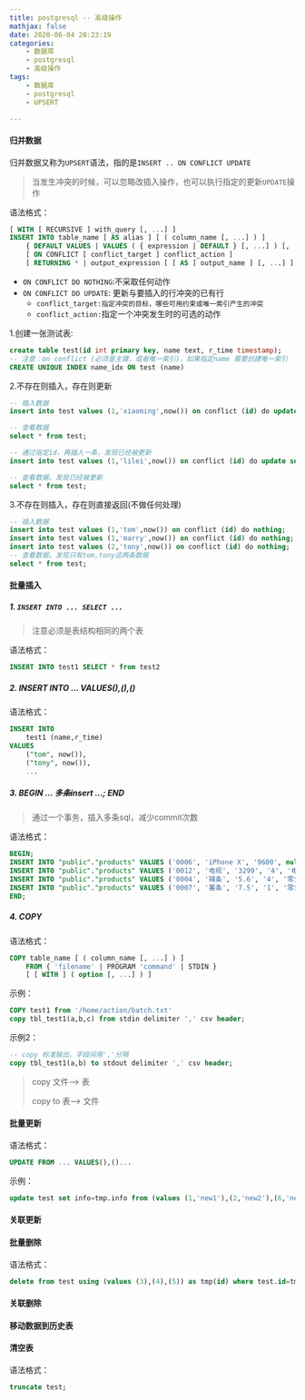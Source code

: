 ```yaml
---
title: postgresql -- 高级操作
mathjax: false
date: 2020-06-04 20:23:19
categories:
    - 数据库
    - postgresql
    - 高级操作
tags:
    - 数据库
    - postgresql
    - UPSERT

---
```


#### 归并数据

归并数据又称为`UPSERT`语法，指的是`INSERT .. ON CONFLICT UPDATE`

> 当发生冲突的时候，可以忽略改插入操作，也可以执行指定的更新`UPDATE`操作

语法格式：

```sql
[ WITH [ RECURSIVE ] with_query [, ...] ]  
INSERT INTO table_name [ AS alias ] [ ( column_name [, ...] ) ]  
    { DEFAULT VALUES | VALUES ( { expression | DEFAULT } [, ...] ) [, ...] | query }  
    [ ON CONFLICT [ conflict_target ] conflict_action ]  
    [ RETURNING * | output_expression [ [ AS ] output_name ] [, ...] ]  
```

* `ON CONFLICT DO NOTHING`:不采取任何动作
* `ON CONFLICT DO UPDATE`: 更新与要插入的行冲突的已有行
  * `conflict_target:指定冲突的目标，哪些可用约束或唯一索引产生的冲突`
  * `conflict_action:`指定一个冲突发生时的可选的动作

1.创建一张测试表:

```sql
create table test(id int primary key, name text, r_time timestamp);  
-- 注意：on conflict (必须是主键，或者唯一索引)，如果指定name 需要创建唯一索引
CREATE UNIQUE INDEX name_idx ON test (name)

```

2.不存在则插入，存在则更新

```sql
-- 插入数据
insert into test values (1,'xiaoming',now()) on conflict (id) do update set name=excluded.name,r_time=excluded.r_time; 

-- 查看数据
select * from test;

-- 通过指定id，再插入一条，发现已经被更新
insert into test values (1,'lilei',now()) on conflict (id) do update set name=excluded.name,r_time=excluded.r_time;

-- 查看数据，发现已经被更新
select * from test;
```

3.不存在则插入，存在则直接返回(不做任何处理)

```sql
-- 插入数据
insert into test values (1,'tom',now()) on conflict (id) do nothing;
insert into test values (1,'marry',now()) on conflict (id) do nothing;
insert into test values (2,'tony',now()) on conflict (id) do nothing;
-- 查看数据，发现只有tom,tony这两条数据
select * from test;
```

#### 批量插入

##### 1. `INSERT INTO ... SELECT ...`

> 注意必须是表结构相同的两个表

语法格式：

```sql
INSERT INTO test1 SELECT * from test2
```

##### 2. INSERT INTO ... VALUES(),(),()

语法格式：

```sql
INSERT INTO  
	test1 (name,r_time)
VALUES
	("tom", now()),
	("tony", now()),
	...
```

##### 3. BEGIN ... 多条insert ...; END

> 通过一个事务，插入多条sql，减少commit次数

语法格式：

```sql
BEGIN;
INSERT INTO "public"."products" VALUES ('0006', 'iPhone X', '9600', null, '电器');
INSERT INTO "public"."products" VALUES ('0012', '电视', '3299', '4', '电器');
INSERT INTO "public"."products" VALUES ('0004', '辣条', '5.6', '4', '零食');
INSERT INTO "public"."products" VALUES ('0007', '薯条', '7.5', '1', '零食');
END;
```

##### 4. COPY

语法格式：

```sql
COPY table_name [ ( column_name [, ...] ) ]
    FROM { 'filename' | PROGRAM 'command' | STDIN }
    [ [ WITH ] ( option [, ...] ) ]
```

示例：

```sql
COPY test1 from '/home/action/batch.txt'
copy tbl_test1(a,b,c) from stdin delimiter ',' csv header;

```

示例2：

```sql
-- copy 标准输出，字段间用','分隔
copy tbl_test1(a,b) to stdout delimiter ',' csv header;
```



> copy 文件--> 表
> 
>copy to 表--> 文件



#### 批量更新

语法格式：

```sql
UPDATE FROM ... VALUES(),()...
```

示例：

```sql
update test set info=tmp.info from (values (1,'new1'),(2,'new2'),(6,'new6')) as tmp (id,info) where test.id=tmp.id;
```

#### 关联更新

#### 批量删除

语法格式：

```sql
delete from test using (values (3),(4),(5)) as tmp(id) where test.id=tmp.id;  
```

#### 关联删除

#### 移动数据到历史表

#### 清空表

语法格式：

```sql
truncate test; 
```

